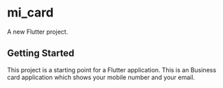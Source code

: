 # mi_card

A new Flutter project.

## Getting Started

This project is a starting point for a Flutter application.
This is an Business card application which shows your mobile number and your email.
